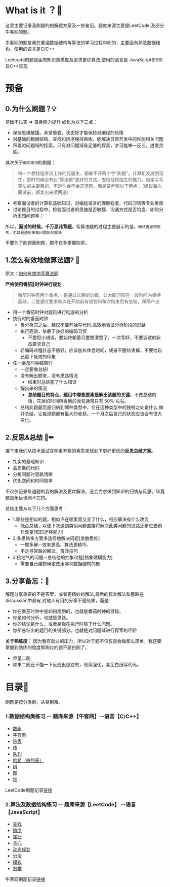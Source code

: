 What is it ？💎
===

这里主要记录我刷题的的解题方案及一些笔记。题库来源主要是LeetCode,及部分牛客网的题。

牛客网的题是我在重温数据结构与算法的学习过程中刷的，主要面向熟悉数据结构，使用的语言是C/C++

Leetcode的题是面向知识熟悉度及追求更优算法,使用的语言是 JavaScript(ES6) 及C++实现


预备
===
## 0.为什么刷题？💡
基础不扎实 => 自身能力提升
细化为以下三点：
+ 保持思维敏捷。非常重要，状态好才能保持对编程的热情
+ 对基础的数据结构、查找和排序保持熟练。能解决日常开发中的性能相关问题
+ 积累对问题域的探索。只有对问题域有足够的探索，才可能举一反三，迸发灵感。

其次关于`面向面试`的刷题：
>每一个想找程序员工作的应届生，都躲不开两个字“刷题”。计算机发展到现在，暂时的确没有比“算法题”更好的方法，去检验校招生的能力。但是手写算法的主要目的，不是你会不会这道题。而是要考察以下两点：（建议每次面试前，都拿出来读两遍）
+ 考察面试者的计算机基础知识、对编程语言的理解程度、代码习惯等专业素质
+ 讨论题目的过程中，检验面试者的思维是否敏捷、沟通方式是否恰当、如何分析未知问题等；


所以，**面试的时候，千万忌讳背题**。写算法题的过程主要展示的是，`面试者如何思考，尤其是遇到未知问题如何解决`

不要为了刷题而刷题，题不在多掌握则灵。
## 1.怎么有效地做算法题? 🤔
原文：[如何有效地写算法题](http://www.cnblogs.com/sskyy/p/8268976.html)

**严格使用番茄🍅时钟进行规划** 
>番茄时钟有两个重点,一是通过长期的训练，让大脑习惯在一段时间内保持高效。二是通过要求每次在开始前有规划和每次结束后有总结，保障产出

+ 用一个番茄时钟对题目进行彻底的分析
+ 执行时的番茄时钟
    + 当分析完之后，建议不要开始写代码,高效地验证分析阶段的思路
    + 执行高效，依赖于良好的编码习惯
        + 不要犯小错误，要始终朝着只要想清楚了，一次写好，不要调试的状态要求自己
    + 若编码过程状态不够好，应该加长休息时间，或者干脆结束掉，不要给自己留下低效的印象
+ 任一番茄时钟结束时
    + 一定要做总结!
    + 没有解出题来，没有思路情况
        + 结束时总结犯了什么错误
    + 解出来的情况
        + **总结题目的特点，题目中哪些要素是解出该题的关键**。不做总结的话，花掉的时间所得到的收获通常只有 50% 左右。
    + 总结此题最后是归纳到哪种类型中，它在这种类型中的独特之处是什么.做好总结，让每道题都有最大的收获。一个月之后自己的状态应该会有很大变化。
## 2.反思&总结 📘✏
接下来我们从技术面试官侧重考察的素质来规划下更好更优的**反思总结方案**。

+ 扎实的基础知识
+ 高质量的代码
+ 分析问题时思路清晰
+ 优化空间和时间效率

不仅仅记录每道题的我的解法及更优解法，还会力求做到知识的归纳与反思。毕竟题是永远也刷不完的。

总结主要从以下几个方面思考：
+ 1.哪些是相似的题，相似点在哪里而又变了什么，相应解法有什么改变
    + 能否总结，以便下次遇到类似问题直接将解决此类问题的思路迁移过去稍作改变[知识迁移能力]
+ 2.多思路多方案多途径地解决问题[发散思维]
    + 一题多解--效率更高、算法更精巧、
    + 不走寻常路的解法，奇淫技巧
+ 3.接地气的问题--总结他的抽象过程[抽象建模能力]
    + 需要自己建模确定使用哪种数据结构的题


## 3.分享备忘：📝
解题分享重要的不是答案，或者更精妙的解法,最后的标准解法和思路在discussion中都有,对他人有用的分享不是结果，而是:
- 你在番茄时钟中是如何规划的，也就是番茄时钟的目标。
- 你是如何分析，也就是思路。
- 你的结论是什么，或者是你在执行时除了什么问题。
- 你所总结出的题目的关键部分。也就是对问题域进行探索的经验

**关于熟练度：**
因为我有就业的压力，所以对于题不仅仅是会做那么简单，我还要掌握到熟练的程度即刷过的题不要白刷了。
- 尽量二刷
- 如果二刷还不能一下反应出思路的，继续强化，甚至白纸写代码。


目录🍂
===
刷题是按分类刷，从易到难。
### 1.数据结构类练习 -- 题库来源【牛客网】--语言【C/C++】
+ [数组]()
+ [字符串]()
+ [链表]()
+ [栈]()
+ [队列]()
+ [哈希（散列表）]()
+ [树]()
+ [图]()
+ [堆]()

LeetCode刷题记录[链接](./LeetCode/README.md)

### 2.算法及数据结构练习 -- 题库来源【LeetCode】 --语言【JavaScript】
+ [查找]()
+ [排序]()
+ [递归]()
+ [贪心]()
+ [动态规划]()
+ [分治]()
+ [模拟]()
+ [穷举]()

牛客网刷题记录[链接](./牛客网/README.md)
